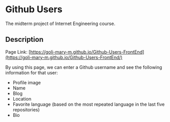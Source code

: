 # Github Users

The midterm project of Internet Engineering course.

## Description

Page Link: [https://goli-mary-m.github.io/Github-Users-FrontEnd](https://goli-mary-m.github.io/Github-Users-FrontEnd/)

By using this page, we can enter a Github username and see the following information for that user:

- Profile image
- Name
- Blog
- Location
- Favorite language (based on the most repeated language in the last five repositories)
- Bio

